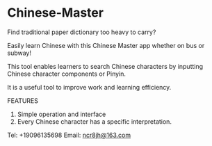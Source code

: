 # Chinese-Master

Find traditional paper dictionary too heavy to carry?

Easily learn Chinese with this Chinese Master app whether on bus or subway! 

This tool enables learners to search Chinese characters by inputting Chinese character components or Pinyin. 

It is a useful tool to improve work and learning efficiency.

FEATURES

1. Simple operation and interface
2. Every Chinese character has a specific interpretation.

Tel: +19096135698
Email: ncr8jh@163.com
